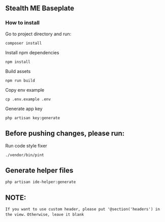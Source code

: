 ## Stealth ME Baseplate

### How to install

Go to project directory and run:

`composer install`

Install npm dependencies

`npm install`

Build assets

`npm run build`

Copy env example

`cp .env.example .env`

Generate app key

`php artisan key:generate`

## Before pushing changes, please run:

Run code style fixer

`./vendor/bin/pint`

## Generate helper files

`php artisan ide-helper:generate`


## NOTE: 

`If you want to use custom header, please put '@section('headers') in the view.`
`Otherwise, leave it blank`
